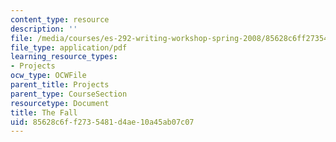 ```yaml
---
content_type: resource
description: ''
file: /media/courses/es-292-writing-workshop-spring-2008/85628c6ff2735481d4ae10a45ab07c07_MITES_292S08_the_fall.pdf
file_type: application/pdf
learning_resource_types:
- Projects
ocw_type: OCWFile
parent_title: Projects
parent_type: CourseSection
resourcetype: Document
title: The Fall
uid: 85628c6f-f273-5481-d4ae-10a45ab07c07
---
```

